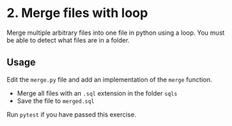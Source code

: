 # 2. Merge files with loop

Merge multiple arbitrary files into one file in python using a loop. You must be able to detect what files are in a folder.

## Usage

Edit the `merge.py` file and add an implementation of the `merge` function.

- Merge all files with an `.sql` extension in the folder `sqls`
- Save the file to `merged.sql`

Run `pytest` if you have passed this exercise.